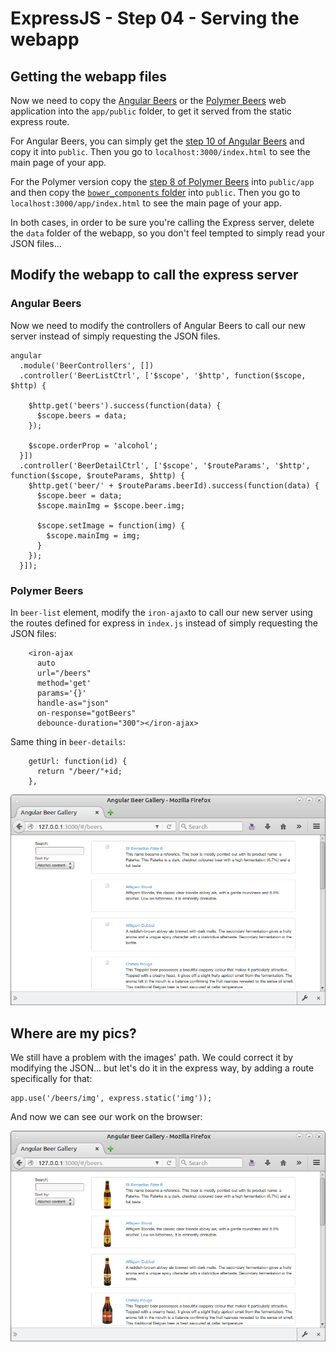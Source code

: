 # ExpressJS - Step 04 - Serving the webapp

## Getting the webapp files

Now we need to copy the [Angular Beers](https://github.com/LostInBrittany/angular-beers) or the [Polymer Beers](https://github.com/LostInBrittany/polymer-beers) web application into the `app/public` folder, to get it served from the static express route.

For Angular Beers, you can simply get the [step 10 of Angular Beers](https://github.com/LostInBrittany/angular-beers/tree/master/step-10) and copy it into `public`. Then you go to `localhost:3000/index.html` to see the main page of your app.

For the Polymer version copy the [step 8 of Polymer Beers](https://github.com/LostInBrittany/polymer-beers/tree/master/step-08) into `public/app` and then copy the [`bower_components` folder](https://github.com/LostInBrittany/angular-beers/tree/master/bower_components) into `public`. Then you go to `localhost:3000/app/index.html` to see the main page of your app.

In both cases, in order to be sure you're calling the Express server, delete the `data` folder of the webapp, so you don't feel tempted to simply read your JSON files...

## Modify the webapp to call the express server

### Angular Beers

Now we need to modify the controllers of Angular Beers to call our new server instead of simply requesting the JSON files.

    angular
      .module('BeerControllers', [])
      .controller('BeerListCtrl', ['$scope', '$http', function($scope, $http) {

        $http.get('beers').success(function(data) {
          $scope.beers = data;
        });

        $scope.orderProp = 'alcohol';
      }])
      .controller('BeerDetailCtrl', ['$scope', '$routeParams', '$http', function($scope, $routeParams, $http) {
        $http.get('beer/' + $routeParams.beerId).success(function(data) {
          $scope.beer = data;      
          $scope.mainImg = $scope.beer.img;

          $scope.setImage = function(img) {
            $scope.mainImg = img;
          }
        });
      }]);


### Polymer Beers

In `beer-list` element, modify the `iron-ajax`to to call our new server using the routes defined for express in `index.js` instead of simply requesting the JSON files:

```
    <iron-ajax
      auto
      url="/beers"
      method='get'
      params='{}'
      handle-as="json"
      on-response="gotBeers"
      debounce-duration="300"></iron-ajax>
```

Same thing in `beer-details`:

```
    getUrl: function(id) {
      return "/beer/"+id;
    },
```

![Beer list](/assets/step-04-beerlist-withoutpics.png)

## Where are my pics?

We still have a problem with the images' path. We could correct it by modifying the JSON... but let's do it in the express way, by adding a route specifically for that:


    app.use('/beers/img', express.static('img'));      


And now we can see our work on the browser:


![Beer list](/assets/step-04-beerlist.png)
